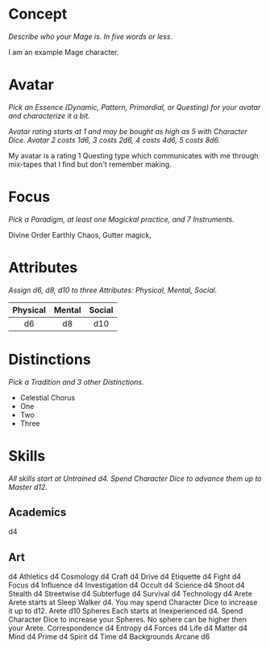 # Concept

_Describe who your Mage is. In five words or less._

I am an example Mage character.

# Avatar

_Pick an Essence (Dynamic, Pattern, Primordial, or Questing) for your avatar and characterize it a bit._

_Avatar rating starts at 1 and may be bought as high as 5 with Character Dice. Avatar 2 costs 1d6, 3 costs 2d6, 4 costs 4d6, 5 costs 8d6._

My avatar is a rating 1 Questing type which communicates with me through mix-tapes that I find but don't remember making.

# Focus

_Pick a Paradigm, at least one Magickal practice, and 7 Instruments._

Divine Order Earthly Chaos, Gutter magick,

# Attributes

_Assign d6, d8, d10 to three Attributes: Physical, Mental, Social._

**Physical** | **Mental** | **Social**
:-----------:|:-----------:|:---------:
 d6 			 | d8 		   | d10
 
# Distinctions

_Pick a Tradition and 3 other Distinctions._

* Celestial Chorus 
* One
* Two 
* Three

# Skills

_All skills start at Untrained d4. Spend Character Dice to advance them up to Master d12._

## Academics 

d4 

## Art 

d4 
Athletics 
d4 
Cosmology 
d4 
Craft 
d4 
Drive 
d4 
Etiquette 
d4 
Fight 
d4 
Focus 
d4 
Influence 
d4 
Investigation 
d4 
Occult 
d4 
Science 
d4 
Shoot 
d4 
Stealth 
d4 
Streetwise 
d4 
Subterfuge 
d4 
Survival 
d4 
Technology 
d4 
Arete
Arete starts at Sleep Walker d4. You may spend Character Dice to increase it up to d12.
Arete 
d10 
Spheres
Each starts at Inexperienced d4. Spend Character Dice to increase your Spheres. No sphere can be higher then your Arete.
Correspondence 
d4 
Entropy 
d4 
Forces 
d4 
Life 
d4 
Matter 
d4 
Mind 
d4 
Prime 
d4 
Spirit 
d4 
Time 
d4 
Backgrounds
Arcane d6